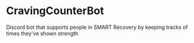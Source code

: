 # CravingCounterBot
Discord bot that supports people in SMART Recovery by keeping tracks of times they've shown strength
